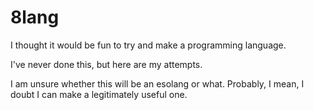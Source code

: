 # 8lang
I thought it would be fun to try and make a programming language.

I've never done this, but here are my attempts.

I am unsure whether this will be an esolang or what.  Probably, I mean, I doubt I can make a legitimately useful one.
